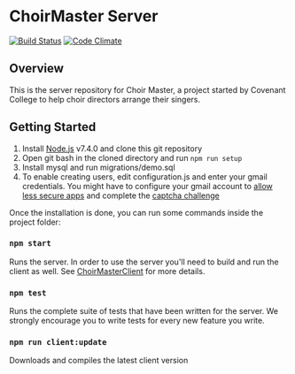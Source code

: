# ChoirMaster Server

[![Build Status](https://travis-ci.org/CovenantCollege/ChoirMasterServer.svg?branch=master)](https://travis-ci.org/CovenantCollege/ChoirMasterServer)
[![Code Climate](https://codeclimate.com/github/CovenantCollege/ChoirMasterServer/badges/gpa.svg)](https://codeclimate.com/github/CovenantCollege/ChoirMasterServer)

## Overview

This is the server repository for Choir Master, a project started by Covenant College to help choir directors arrange their singers.

## Getting Started
1. Install [Node.js](https://nodejs.org/en/) v7.4.0 and clone this git repository
2. Open git bash in the cloned directory and run `npm run setup`
3. Install mysql and run migrations/demo.sql
4. To enable creating users, edit configuration.js and enter your gmail credentials.  You might have to configure your gmail account to [allow less secure apps](https://www.google.com/settings/security/lesssecureapps) and complete the [captcha challenge](https://accounts.google.com/b/0/displayunlockcaptcha)

Once the installation is done, you can run some commands inside the project folder:

### `npm start`

Runs the server.  In order to use the server you'll need to build and run the client as well.  See [ChoirMasterClient](https://github.com/CovenantCollege/ChoirMasterClient) for more details.<br>

### `npm test`

Runs the complete suite of tests that have been written for the server.  We strongly encourage you to write tests for every new feature you write.

### `npm run client:update`

Downloads and compiles the latest client version
